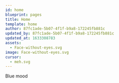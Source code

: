 ```yaml
---
id: home
blueprint: pages
title: Home
template: home
author: 87fc1ade-5b07-4f1f-b9a8-172245fb881c
updated_by: 87fc1ade-5b07-4f1f-b9a8-172245fb881c
updated_at: 1633308783
assets:
  - Face-without-eyes.svg
image: Face-without-eyes.svg
cursor:
  - meh.svg
---
```

Blue mood